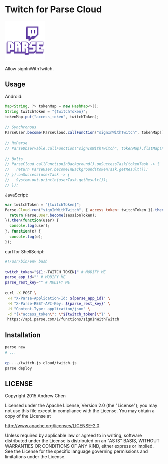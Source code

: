 # Twitch for Parse Cloud

![](art/parse-twitch.png)

Allow signInWithTwitch.

## Usage

Android:

```java
Map<String, ?> tokenMap = new HashMap<>();
String twitchToken = "{twitchToken}";
tokenMap.put("access_token", twitchToken);

// Synchronous
ParseUser.become(ParseCloud.callFunction("signInWithTwitch", tokenMap));

// RxParse
// ParseObservable.callFunction("signInWithTwitch", tokenMap).flatMap(ParseObservable::become).subscribe(user -> {}, e -> {});

// Bolts
// ParseCloud.callFunctionInBackground().onSuccessTask(tokenTask -> {
//   return ParseUser.becomeInBackground(tokenTask.getResult());
// }).onSuccess(userTask -> {
//   System.out.println(userTask.getResult());
// });
```

JavaScript:

```js
var twitchToken = "{twitchToken}";
Parse.Cloud.run("signInWithTwitch", { access_token: twitchToken }).then(function(sessionToken) {
  return Parse.User.become(sessionToken);
}).then(function(user) {
  console.log(user);
}, function(e) {
  console.log(e);
});
```

curl for ShellScript:

```bash
#!/usr/bin/env bash

twitch_token="${1:-TWITCH_TOKEN}" # MODIFY ME
parse_app_id="" # MODIFY ME
parse_rest_key="" # MODIFY ME

curl -X POST \
 -H "X-Parse-Application-Id: ${parse_app_id}" \
 -H "X-Parse-REST-API-Key: ${parse_rest_key}" \
 -H "Content-Type: application/json" \
 -d "{\"access_token\": \"${twitch_token}\"}" \
 https://api.parse.com/1/functions/signInWithTwitch
```

## Installation

```bash
parse new
# ...

cp .../twitch.js cloud/twitch.js
parse deploy
```

## LICENSE

Copyright 2015 Andrew Chen

Licensed under the Apache License, Version 2.0 (the "License"); you may not use this file except in compliance with the License. You may obtain a copy of the License at

http://www.apache.org/licenses/LICENSE-2.0

Unless required by applicable law or agreed to in writing, software distributed under the License is distributed on an "AS IS" BASIS, WITHOUT WARRANTIES OR CONDITIONS OF ANY KIND, either express or implied. See the License for the specific language governing permissions and limitations under the License.
